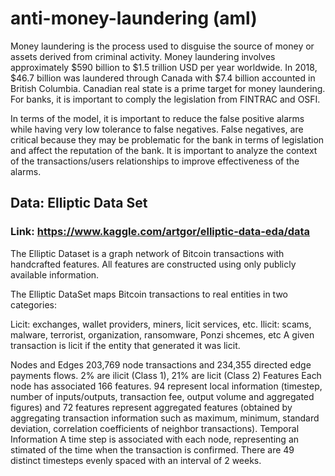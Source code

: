 # anti-money-laundering (aml)


Money laundering is the process used to disguise the source of money or assets derived from criminal activity. Money laundering involves approximately  $590  billion to  $1.5  trillion USD per year worldwide. In 2018,  $46.7  billion was laundered through Canada with  $7.4  billion accounted in British Columbia. Canadian real state is a prime target for money laundering. For banks, it is important to comply the legislation from FINTRAC and OSFI.

In terms of the model, it is important to reduce the false positive alarms while having very low tolerance to false negatives. False negatives, are critical because they may be problematic for the bank in terms of legislation and affect the reputation of the bank. It is important to analyze the context of the transactions/users relationships to improve effectiveness of the alarms.


## Data: Elliptic Data Set
### Link: https://www.kaggle.com/artgor/elliptic-data-eda/data
The Elliptic Dataset is a graph network of Bitcoin transactions with handcrafted features. All features are constructed using only publicly available information.

The Elliptic DataSet maps Bitcoin transactions to real entities in two categories:

Licit: exchanges, wallet providers, miners, licit services, etc.
Ilicit: scams, malware, terrorist, organization, ransomware, Ponzi shcemes, etc
A given transaction is licit if the entity that generated it was licit.

Nodes and Edges 203,769 node transactions and 234,355 directed edge payments flows. 2% are ilicit (Class 1), 21% are licit (Class 2)
Features Each node has associated 166 features. 94 represent local information (timestep, number of inputs/outputs, transaction fee, output volume and aggregated figures) and 72 features represent aggregated features (obtained by aggregating transaction information such as maximum, minimum, standard deviation, correlation coefficients of neighbor transactions).
Temporal Information A time step is associated with each node, representing an stimated of the time when the transaction is confirmed. There are 49 distinct timesteps evenly spaced with an interval of 2 weeks.


